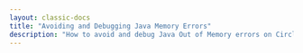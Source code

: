 ```yaml
---
layout: classic-docs
title: "Avoiding and Debugging Java Memory Errors"
description: "How to avoid and debug Java Out of Memory errors on CircleCI."
---
```

